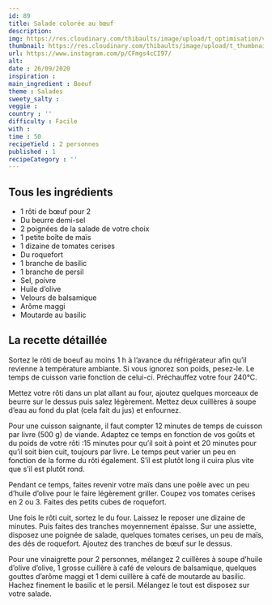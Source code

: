 ```yaml
---
id: 89
title: Salade colorée au bœuf
description: 
img: https://res.cloudinary.com/thibaults/image/upload/t_optimisation/v1600524211/Recipes/20200926_salade_boeuf.jpg
thumbnail: https://res.cloudinary.com/thibaults/image/upload/t_thumbnail_josie/v1600524211/Recipes/20200926_salade_boeuf.jpg
url: https://www.instagram.com/p/CFmgs4cCI97/
alt: 
date : 26/09/2020
inspiration : 
main_ingredient : Boeuf
theme : Salades
sweety_salty : 
veggie : 
country : ''
difficulty : Facile
with : 
time : 50
recipeYield : 2 personnes
published : 1
recipeCategory : ''
---
```


## Tous les ingrédients
 - 1 rôti de bœuf pour 2
 - Du beurre demi-sel
 - 2 poignées de la salade de votre choix
 - 1 petite boîte de maïs
 - 1 dizaine de tomates cerises
 - Du roquefort
 - 1 branche de basilic
 - 1 branche de persil
 - Sel, poivre
 - Huile d’olive
 - Velours de balsamique
 - Arôme maggi
 - Moutarde au basilic

## La recette détaillée
Sortez le rôti de boeuf au moins 1 h à l’avance du réfrigérateur afin qu’il revienne à température ambiante. Si vous ignorez son poids, pesez-le. Le temps de cuisson varie fonction de celui-ci. Préchauffez votre four 240°C.

Mettez votre rôti dans un plat allant au four, ajoutez quelques morceaux de beurre sur le dessus puis salez légèrement. Mettez deux cuillères à soupe d’eau au fond du plat (cela fait du jus) et enfournez.

Pour une cuisson saignante, il faut compter 12 minutes de temps de cuisson par livre (500 g) de viande. Adaptez ce temps en fonction de vos goûts et du poids de votre rôti :15 minutes pour qu’il soit à point et 20 minutes pour qu’il soit bien cuit, toujours par livre. Le temps peut varier un peu en fonction de la forme du rôti également. S’il est plutôt long il cuira plus vite que s’il est plutôt rond.

Pendant ce temps, faites revenir votre maïs dans une poêle avec un peu d’huile d’olive pour le faire légèrement griller. Coupez vos tomates cerises en 2 ou 3. Faites des petits cubes de roquefort.

Une fois le rôti cuit, sortez le du four. Laissez le reposer une dizaine de minutes. Puis faites des tranches moyennement épaisse. Sur une assiette, disposez une poignée de salade, quelques tomates cerises, un peu de maïs, des dés de roquefort. Ajoutez des tranches de bœuf sur le dessus.

Pour une vinaigrette pour 2 personnes, mélangez 2 cuillères à soupe d’huile d’olive d’olive, 1 grosse cuillère à café de velours de balsamique, quelques gouttes d’arôme maggi et 1 demi cuillère à café de moutarde au basilic. Hachez finement le basilic et le persil. Mélangez le tout est disposez sur votre salade.